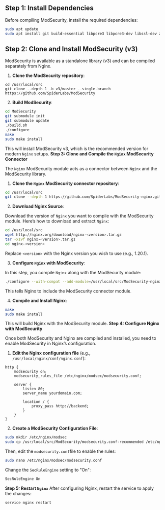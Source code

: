 
## **Step 1: Install Dependencies**


Before compiling ModSecurity, install the required dependencies:

```sh
sudo apt update
sudo apt install git build-essential libpcre3 libpcre3-dev libssl-dev zlib1g zlib1g-dev libxml2 libxml2-dev libyajl-dev libgeoip-dev libtool automake autoconf
```
## **Step 2: Clone and Install ModSecurity (v3)**

  
ModSecurity is available as a standalone library (v3) and can be compiled separately from Nginx.

1. **Clone the ModSecurity repository**:

```
cd /usr/local/src
git clone --depth 1 -b v3/master --single-branch https://github.com/SpiderLabs/ModSecurity
```

2. **Build ModSecurity**:
```sh
cd ModSecurity
git submodule init
git submodule update
./build.sh
./configure
make
sudo make install
```
This will install ModSecurity v3, which is the recommended version for modern `Nginx` setups.
**Step 3: Clone and Compile the `Nginx` ModSecurity Connector**

The `Nginx` ModSecurity module acts as a connector between `Nginx` and the ModSecurity library.

1. **Clone the `Nginx` ModSecurity connector repository**:
```sh
cd /usr/local/src
git clone --depth 1 https://github.com/SpiderLabs/ModSecurity-nginx.git
```
2. **Download Nginx Source**:

Download the version of `Nginx` you want to compile with the ModSecurity module. Here’s how to download and extract `Nginx`:
```sh
cd /usr/local/src
wget http://nginx.org/download/nginx-<version>.tar.gz
tar -xzvf nginx-<version>.tar.gz
cd nginx-<version>
```
Replace `<version>` with the Nginx version you wish to use (e.g., 1.20.1).

3. **Configure `Nginx` with ModSecurity**:

In this step, you compile `Nginx` along with the ModSecurity module:
```sh
./configure --with-compat --add-module=/usr/local/src/ModSecurity-nginx
```

This tells Nginx to include the ModSecurity connector module.

4. **Compile and Install Nginx**:
```sh
make
sudo make install
```

This will build Nginx with the ModSecurity module.
**Step 4: Configure Nginx with ModSecurity**

Once both ModSecurity and Nginx are compiled and installed, you need to enable ModSecurity in Nginx’s configuration.

1. **Edit the Nginx configuration file** (e.g., `/usr/local/nginx/conf/nginx.conf`):
```nginx-config
http {
    modsecurity on;
    modsecurity_rules_file /etc/nginx/modsec/modsecurity.conf;

    server {
        listen 80;
        server_name yourdomain.com;

        location / {
            proxy_pass http://backend;
        }
    }
}
```

2. **Create a ModSecurity Configuration File**:
```sh
sudo mkdir /etc/nginx/modsec
sudo cp /usr/local/src/ModSecurity/modsecurity.conf-recommended /etc/nginx/modsec/modsecurity.conf
```
Then, edit the `modsecurity.conf`file to enable the rules:
```sh
sudo nano /etc/nginx/modsec/modsecurity.conf
```

Change the `SecRuleEngine` setting to "On":
```sh
SecRuleEngine On
```

**Step 5: Restart `Nginx`**
After configuring Nginx, restart the service to apply the changes:
```sh
service nginx restart
```